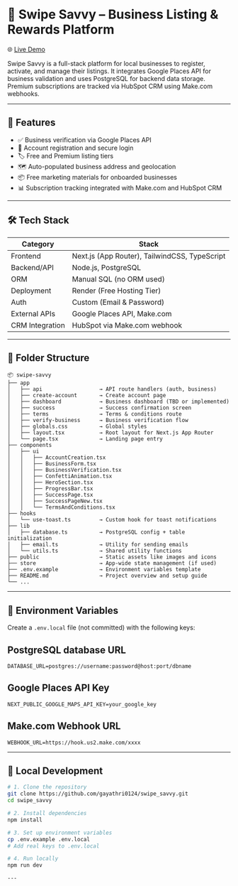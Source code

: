 # 🏪 Swipe Savvy – Business Listing & Rewards Platform

🌐 [Live Demo](https://swipe-savvy.onrender.com)

Swipe Savvy is a full-stack platform for local businesses to register, activate, and manage their listings. It integrates Google Places API for business validation and uses PostgreSQL for backend data storage. Premium subscriptions are tracked via HubSpot CRM using Make.com webhooks.

---

## 🚀 Features

- ✅ Business verification via Google Places API
- 📝 Account registration and secure login
- 🏷️ Free and Premium listing tiers
- 🗺️ Auto-populated business address and geolocation
- 📦 Free marketing materials for onboarded businesses
- 📊 Subscription tracking integrated with Make.com and HubSpot CRM

---

## 🛠 Tech Stack

| Category         | Stack                      |
|------------------|----------------------------|
| Frontend         | Next.js (App Router), TailwindCSS, TypeScript |
| Backend/API      | Node.js, PostgreSQL        |
| ORM              | Manual SQL (no ORM used)   |
| Deployment       | Render (Free Hosting Tier) |
| Auth             | Custom (Email & Password)  |
| External APIs    | Google Places API, Make.com |
| CRM Integration  | HubSpot via Make.com webhook |

---

## 📁 Folder Structure

```plaintext
📦 swipe-savvy
├── app
│   ├── api                  → API route handlers (auth, business)
│   ├── create-account       → Create account page
│   ├── dashboard            → Business dashboard (TBD or implemented)
│   ├── success              → Success confirmation screen
│   ├── terms                → Terms & conditions route
│   ├── verify-business      → Business verification flow
│   ├── globals.css          → Global styles
│   ├── layout.tsx           → Root layout for Next.js App Router
│   └── page.tsx             → Landing page entry
├── components
│   ├── ui
│   │   ├── AccountCreation.tsx
│   │   ├── BusinessForm.tsx
│   │   ├── BusinessVerification.tsx
│   │   ├── ConfettiAnimation.tsx
│   │   ├── HeroSection.tsx
│   │   ├── ProgressBar.tsx
│   │   ├── SuccessPage.tsx
│   │   ├── SuccessPageNew.tsx
│   │   └── TermsAndConditions.tsx
├── hooks
│   └── use-toast.ts         → Custom hook for toast notifications
├── lib
│   ├── database.ts          → PostgreSQL config + table initialization
│   ├── email.ts             → Utility for sending emails
│   └── utils.ts             → Shared utility functions
├── public                   → Static assets like images and icons
├── store                    → App-wide state management (if used)
├── .env.example             → Environment variables template
├── README.md                → Project overview and setup guide
└── ...

```
---

## 🧩 Environment Variables

Create a `.env.local` file (not committed) with the following keys:

## PostgreSQL database URL
`DATABASE_URL=postgres://username:password@host:port/dbname`

## Google Places API Key
`NEXT_PUBLIC_GOOGLE_MAPS_API_KEY=your_google_key`

## Make.com Webhook URL
`WEBHOOK_URL=https://hook.us2.make.com/xxxx`

---

## 🧪 Local Development

```bash
# 1. Clone the repository
git clone https://github.com/gayathri0124/swipe_savvy.git
cd swipe_savvy

# 2. Install dependencies
npm install

# 3. Set up environment variables
cp .env.example .env.local
# Add real keys to .env.local

# 4. Run locally
npm run dev

---

